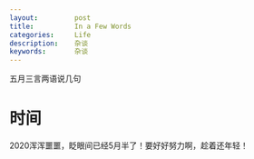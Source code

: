 ```yaml
---
layout:     	post
title:      	In a Few Words
categories: 	Life
description:   	杂谈
keywords: 		杂谈
---
```


五月三言两语说几句

# 时间

2020浑浑噩噩，眨眼间已经5月半了！要好好努力啊，趁着还年轻！



